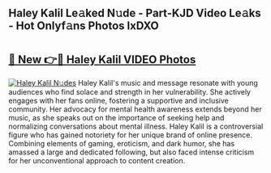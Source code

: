 ## Haley Kalil Le𝚊ked N𝚞de - Part-KJD Video Le𝚊ks - Hot Onlyf𝚊ns Photos lxDXO

# <h2><a href="http://ac19240.deff.icu/?id=Haley+Kalil">🔗 New 👉🔴 Haley Kalil VIDEO Photos</a></h2>

[![Haley Kalil N𝚞des](https://i.imgur.com/rIISA9y.gif)](http://ac19240.deff.icu/?id=Haley+Kalil)
Haley Kalil's music and message resonate with young audiences who find solace and strength in her vulnerability. She actively engages with her fans online, fostering a supportive and inclusive community. Her advocacy for mental health awareness extends beyond her music, as she speaks out on the importance of seeking help and normalizing conversations about mental illness. Haley Kalil is a controversial figure who has gained notoriety for her unique brand of online presence. Combining elements of gaming, eroticism, and dark humor, she has amassed a large and dedicated following, but also faced intense criticism for her unconventional approach to content creation.
